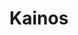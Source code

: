 ---
title: Kainos
link: http://www.kainos.com
logo: kainos.png

# Events sponsored denoted by `<hackday>` and sponsorship amount/resource
events:
  01-london: "Raspberry Pi"
---